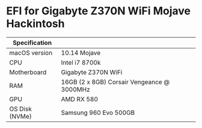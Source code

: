 # EFI for Gigabyte Z370N WiFi Mojave Hackintosh

| **Specification** |                                            |
| ----------------- | ------------------------------------------ |
| macOS version     | 10.14 Mojave                               |
| CPU               | Intel i7 8700k                             |
| Motherboard       | Gigabyte Z370N WiFi                        |
| RAM               | 16GB (2 x 8GB) Corsair Vengeance @ 3000MHz |
| GPU               | AMD RX 580                                 |
| OS Disk (NVMe)    | Samsung 960 Evo 500GB                      |
